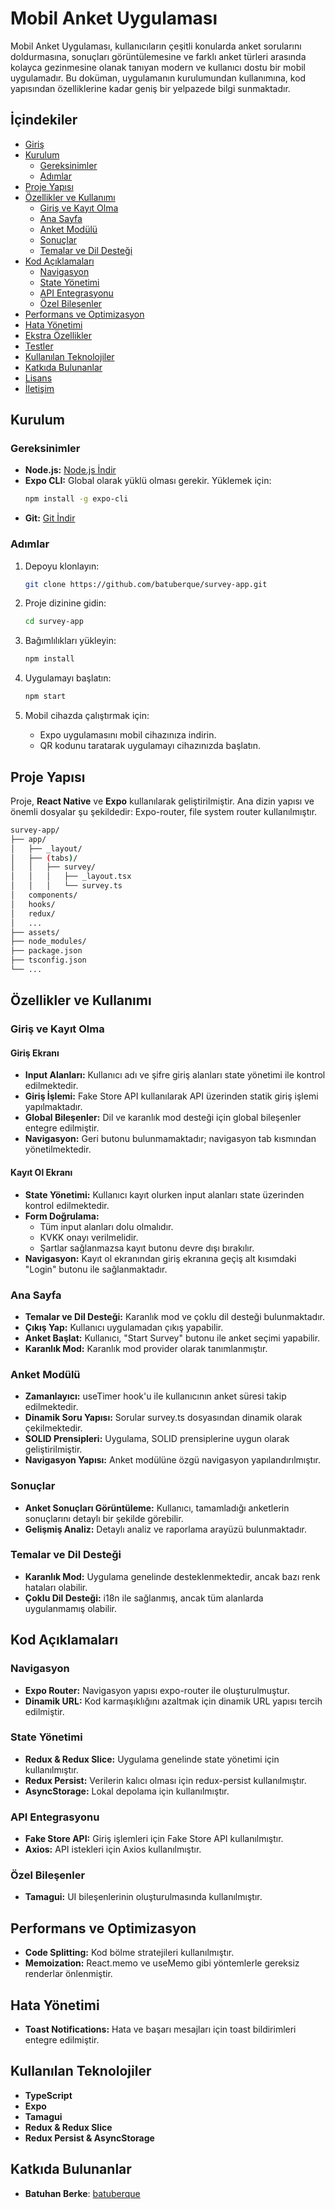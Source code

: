 # Mobil Anket Uygulaması

Mobil Anket Uygulaması, kullanıcıların çeşitli konularda anket sorularını doldurmasına, sonuçları görüntülemesine ve farklı anket türleri arasında kolayca gezinmesine olanak tanıyan modern ve kullanıcı dostu bir mobil uygulamadır. Bu doküman, uygulamanın kurulumundan kullanımına, kod yapısından özelliklerine kadar geniş bir yelpazede bilgi sunmaktadır.

## İçindekiler
- [Giriş](#giriş)
- [Kurulum](#kurulum)
  - [Gereksinimler](#gereksinimler)
  - [Adımlar](#adımlar)
- [Proje Yapısı](#proje-yapısı)
- [Özellikler ve Kullanımı](#özellikler-ve-kullanımı)
  - [Giriş ve Kayıt Olma](#giriş-ve-kayıt-olma)
  - [Ana Sayfa](#ana-sayfa)
  - [Anket Modülü](#anket-modülü)
  - [Sonuçlar](#sonuçlar)
  - [Temalar ve Dil Desteği](#temalar-ve-dil-desteği)
- [Kod Açıklamaları](#kod-açıklamaları)
  - [Navigasyon](#navigasyon)
  - [State Yönetimi](#state-yönetimi)
  - [API Entegrasyonu](#api-entegrasyonu)
  - [Özel Bileşenler](#özel-bileşenler)
- [Performans ve Optimizasyon](#performans-ve-optimizasyon)
- [Hata Yönetimi](#hata-yönetimi)
- [Ekstra Özellikler](#ekstra-özellikler)
- [Testler](#testler)
- [Kullanılan Teknolojiler](#kullanılan-teknolojiler)
- [Katkıda Bulunanlar](#katkıda-bulunanlar)
- [Lisans](#lisans)
- [İletişim](#iletişim)

## Kurulum

### Gereksinimler
- **Node.js:** [Node.js İndir](https://nodejs.org)
- **Expo CLI:** Global olarak yüklü olması gerekir. Yüklemek için:
    ```bash
    npm install -g expo-cli
    ```
- **Git:** [Git İndir](https://git-scm.com/)

### Adımlar

1. Depoyu klonlayın:
    ```bash
    git clone https://github.com/batuberque/survey-app.git
    ```

2. Proje dizinine gidin:
    ```bash
    cd survey-app
    ```

3. Bağımlılıkları yükleyin:
    ```bash
    npm install
    ```

4. Uygulamayı başlatın:
    ```bash
    npm start
    ```

5. Mobil cihazda çalıştırmak için:
    - Expo uygulamasını mobil cihazınıza indirin.
    - QR kodunu taratarak uygulamayı cihazınızda başlatın.

## Proje Yapısı

Proje, **React Native** ve **Expo** kullanılarak geliştirilmiştir. Ana dizin yapısı ve önemli dosyalar şu şekildedir:
Expo-router, file system router kullanılmıştır.

```bash
survey-app/
├── app/
│   ├── _layout/
│   ├── (tabs)/
│   │   ├── survey/
│   │   │   ├── _layout.tsx
│   │   │   └── survey.ts
│   components/
│   hooks/
│   redux/
│   ...
├── assets/
├── node_modules/
├── package.json
├── tsconfig.json
└── ...
```

## Özellikler ve Kullanımı

### Giriş ve Kayıt Olma

#### Giriş Ekranı
- **Input Alanları:** Kullanıcı adı ve şifre giriş alanları state yönetimi ile kontrol edilmektedir.
- **Giriş İşlemi:** Fake Store API kullanılarak API üzerinden statik giriş işlemi yapılmaktadır.
- **Global Bileşenler:** Dil ve karanlık mod desteği için global bileşenler entegre edilmiştir.
- **Navigasyon:** Geri butonu bulunmamaktadır; navigasyon tab kısmından yönetilmektedir.

#### Kayıt Ol Ekranı
- **State Yönetimi:** Kullanıcı kayıt olurken input alanları state üzerinden kontrol edilmektedir.
- **Form Doğrulama:**
  - Tüm input alanları dolu olmalıdır.
  - KVKK onayı verilmelidir.
  - Şartlar sağlanmazsa kayıt butonu devre dışı bırakılır.
- **Navigasyon:** Kayıt ol ekranından giriş ekranına geçiş alt kısımdaki "Login" butonu ile sağlanmaktadır.

### Ana Sayfa
- **Temalar ve Dil Desteği:** Karanlık mod ve çoklu dil desteği bulunmaktadır.
- **Çıkış Yap:** Kullanıcı uygulamadan çıkış yapabilir.
- **Anket Başlat:** Kullanıcı, "Start Survey" butonu ile anket seçimi yapabilir.
- **Karanlık Mod:** Karanlık mod provider olarak tanımlanmıştır.

### Anket Modülü
- **Zamanlayıcı:** useTimer hook'u ile kullanıcının anket süresi takip edilmektedir.
- **Dinamik Soru Yapısı:** Sorular survey.ts dosyasından dinamik olarak çekilmektedir.
- **SOLID Prensipleri:** Uygulama, SOLID prensiplerine uygun olarak geliştirilmiştir.
- **Navigasyon Yapısı:** Anket modülüne özgü navigasyon yapılandırılmıştır.

### Sonuçlar
- **Anket Sonuçları Görüntüleme:** Kullanıcı, tamamladığı anketlerin sonuçlarını detaylı bir şekilde görebilir.
- **Gelişmiş Analiz:** Detaylı analiz ve raporlama arayüzü bulunmaktadır.

### Temalar ve Dil Desteği
- **Karanlık Mod:** Uygulama genelinde desteklenmektedir, ancak bazı renk hataları olabilir.
- **Çoklu Dil Desteği:** i18n ile sağlanmış, ancak tüm alanlarda uygulanmamış olabilir.

## Kod Açıklamaları

### Navigasyon
- **Expo Router:** Navigasyon yapısı expo-router ile oluşturulmuştur.
- **Dinamik URL:** Kod karmaşıklığını azaltmak için dinamik URL yapısı tercih edilmiştir.

### State Yönetimi
- **Redux & Redux Slice:** Uygulama genelinde state yönetimi için kullanılmıştır.
- **Redux Persist:** Verilerin kalıcı olması için redux-persist kullanılmıştır.
- **AsyncStorage:** Lokal depolama için kullanılmıştır.

### API Entegrasyonu
- **Fake Store API:** Giriş işlemleri için Fake Store API kullanılmıştır.
- **Axios:** API istekleri için Axios kullanılmıştır.

### Özel Bileşenler
- **Tamagui:** UI bileşenlerinin oluşturulmasında kullanılmıştır.

## Performans ve Optimizasyon
- **Code Splitting:** Kod bölme stratejileri kullanılmıştır.
- **Memoization:** React.memo ve useMemo gibi yöntemlerle gereksiz renderlar önlenmiştir.

## Hata Yönetimi
- **Toast Notifications:** Hata ve başarı mesajları için toast bildirimleri entegre edilmiştir.

## Kullanılan Teknolojiler
- **TypeScript**
- **Expo**
- **Tamagui**
- **Redux & Redux Slice**
- **Redux Persist & AsyncStorage**

## Katkıda Bulunanlar
- **Batuhan Berke**: [batuberque](https://github.com/batuberque)

